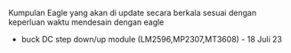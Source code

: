 Kumpulan Eagle yang akan di update secara berkala sesuai dengan keperluan waktu mendesain dengan eagle


- buck DC step down/up module (LM2596,MP2307,MT3608) - 18 Juli 23
